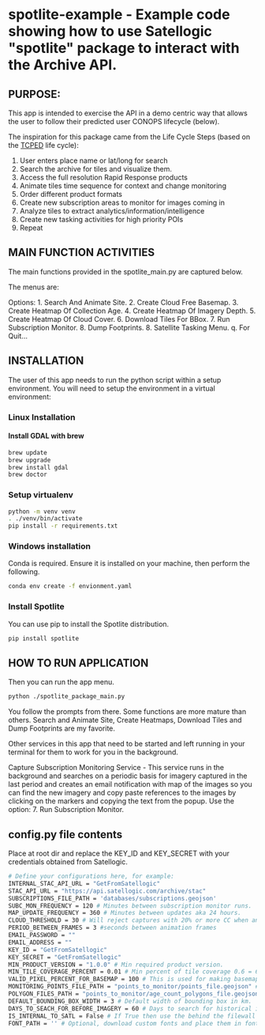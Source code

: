 # spotlite-example - Example code showing how to use Satellogic "spotlite" package to interact with the Archive API.

## PURPOSE:
This app is intended to exercise the API in a demo centric way
that allows the user to follow their predicted user CONOPS lifecycle (below).

The inspiration for this package came from the Life Cycle Steps (based on the [TCPED](https://www.dhs.gov/sites/default/files/publications/FactSheet%20TCPED%20Process%20Analysis%202016.12.12%20FINAL_1_0.pdf) life cycle):
1. User enters place name or lat/long for search
2. Search the archive for tiles and visualize them.
3. Access the full resolution Rapid Response products
4. Animate tiles time sequence for context and change monitoring
5. Order different product formats
6. Create new subscription areas to monitor for images coming in
7. Analyze tiles to extract analytics/information/intelligence
8. Create new tasking activities for high priority POIs
9. Repeat

## MAIN FUNCTION ACTIVITIES

The main functions provided in the spotlite_main.py are captured below.

The menus are:

Options:
    1. Search And Animate Site.
    2. Create Cloud Free Basemap.
    3. Create Heatmap Of Collection Age.
    4. Create Heatmap Of Imagery Depth.
    5. Create Heatmap Of Cloud Cover.
    6. Download Tiles For BBox.
    7. Run Subscription Monitor.
    8. Dump Footprints.
    8. Satellite Tasking Menu.
    q. For Quit...

## INSTALLATION

The user of this app needs to run the python script within a setup environment.
You will need to setup the environment in a virtual environment:

### Linux Installation

#### Install GDAL with brew

```bash
brew update
brew upgrade
brew install gdal
brew doctor
```

### Setup virtualenv

```bash
python -m venv venv
. ./venv/bin/activate
pip install -r requirements.txt
```

### Windows installation

Conda is required.  Ensure it is installed on your machine, then perform the following.

```bash
conda env create -f envionment.yaml
```

### Install Spotlite

You can use pip to install the Spotlite distribution.

```bash
pip install spotlite
```

## HOW TO RUN APPLICATION

Then you can run the app menu.

```bash
python ./spotlite_package_main.py
```

You follow the prompts from there.  Some functions are more mature than others.
Search and Animate Site, Create Heatmaps, Download Tiles and Dump Footprints are my favorite.

Other services in this app that need to be started and left running in your terminal for them
to work for you in the background.

Capture Subscription Monitoring Service - This service runs in the background and searches on a periodic basis for imagery captured in 
the last period and creates an email notification with map of the images so you can find the new imagery and copy paste references to the images by clicking on the markers and copying the text from the popup.  Use the option: 7. Run Subscription Monitor.

## config.py file contents

Place at root dir and replace the KEY_ID and KEY_SECRET with your credentials obtained from Satellogic.

```bash
# Define your configurations here, for example:
INTERNAL_STAC_API_URL = "GetFromSatellogic"
STAC_API_URL = "https://api.satellogic.com/archive/stac"
SUBSCRIPTIONS_FILE_PATH = 'databases/subscriptions.geojson'
SUBC_MON_FREQUENCY = 120 # Minutes between subscription monitor runs.
MAP_UPDATE_FREQUENCY = 360 # Minutes between updates aka 24 hours.
CLOUD_THRESHOLD = 30 # Will reject captures with 20% or more CC when animating.
PERIOD_BETWEEN_FRAMES = 3 #seconds between animation frames
EMAIL_PASSWORD = ""
EMAIL_ADDRESS = ""
KEY_ID = "GetFromSatellogic"
KEY_SECRET = "GetFromSatellogic"
MIN_PRODUCT_VERSION = "1.0.0" # Min required product version.
MIN_TILE_COVERAGE_PERCENT = 0.01 # Min percent of tile coverage 0.6 = 60% - FYI if you use 1 width a lot of images will be skipped.
VALID_PIXEL_PERCENT_FOR_BASEMAP = 100 # This is used for making basemaps, checks that tiles have full coverage otherwise drops them from the basemap.
MONITORING_POINTS_FILE_PATH = "points_to_monitor/points_file.geojson" # A geojson file containing files to include in systematic monitoring.
POLYGON_FILES_PATH = "points_to_monitor/age_count_polygons_file.geojson" # A geojson file containing polygons of AOIs to update age count graphics.
DEFAULT_BOUNDING_BOX_WIDTH = 3 # Default width of bounding box in km.
DAYS_TO_SEACH_FOR_BEFORE_IMAGERY = 60 # Days to search for historical imagery for the Indications and Warnings app.
IS_INTERNAL_TO_SATL = False # If True then use the behind the filewall connection -SATL only-, otherwise use credentials.
FONT_PATH = '' # Optional, download custom fonts and place them in fonts/<font_name>.ttf path ... https://fonts.google.com/
```
